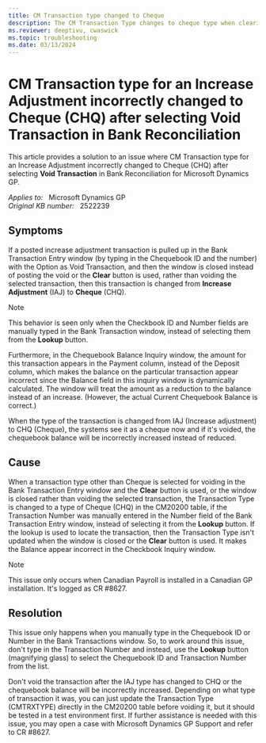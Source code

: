 ```yaml
---
title: CM Transaction type changed to Cheque
description: The CM Transaction Type changes to cheque type when clearing the Bank Transaction window after selecting Void Transaction.
ms.reviewer: deeptivu, cwaswick
ms.topic: troubleshooting
ms.date: 03/13/2024
---
```

# CM Transaction type for an Increase Adjustment incorrectly changed to Cheque (CHQ) after selecting Void Transaction in Bank Reconciliation

This article provides a solution to an issue where CM Transaction type for an Increase Adjustment incorrectly changed to Cheque (CHQ) after selecting **Void Transaction** in Bank Reconciliation for Microsoft Dynamics GP.

_Applies to:_ &nbsp; Microsoft Dynamics GP  
_Original KB number:_ &nbsp; 2522239

## Symptoms

If a posted increase adjustment transaction is pulled up in the Bank Transaction Entry window (by typing in the Chequebook ID and the number) with the Option as Void Transaction, and then the window is closed instead of posting the void or the **Clear** button is used, rather than voiding the selected transaction, then this transaction is changed from **Increase Adjustment** (IAJ) to **Cheque** (CHQ).

> [!NOTE]
> This behavior is seen only when the Checkbook ID and Number fields are manually typed in the Bank Transaction window, instead of selecting them from the **Lookup** button.

Furthermore, in the Chequebook Balance Inquiry window, the amount for this transaction appears in the Payment column, instead of the Deposit column, which makes the balance on the particular transaction appear incorrect since the Balance field in this inquiry window is dynamically calculated. The window will treat the amount as a reduction to the balance instead of an increase. (However, the actual Current Chequebook Balance is correct.)

When the type of the transaction is changed from IAJ (Increase adjustment) to CHQ (Cheque), the systems see it as a cheque now and if it's voided, the chequebook balance will be incorrectly increased instead of reduced.

## Cause

When a transaction type other than Cheque is selected for voiding in the Bank Transaction Entry window and the **Clear** button is used, or the window is closed rather than voiding the selected transaction, the Transaction Type is changed to a type of Cheque (CHQ) in the CM20200 table, if the Transaction Number was manually entered in the Number field of the Bank Transaction Entry window, instead of selecting it from the **Lookup** button. If the lookup is used to locate the transaction, then the Transaction Type isn't updated when the window is closed or the **Clear** button is used. It makes the Balance appear incorrect in the Checkbook Inquiry window.

> [!NOTE]
> This issue only occurs when Canadian Payroll is installed in a Canadian GP installation. It's logged as CR #8627.

## Resolution

This issue only happens when you manually type in the Chequebook ID or Number in the Bank Transactions window. So, to work around this issue, don't type in the Transaction Number and instead, use the **Lookup** button (magnifying glass) to select the Chequebook ID and Transaction Number from the list.

Don't void the transaction after the IAJ type has changed to CHQ or the chequebook balance will be incorrectly increased. Depending on what type of transaction it was, you can just update the Transaction Type (CMTRXTYPE) directly in the CM20200 table before voiding it, but it should be tested in a test environment first. If further assistance is needed with this issue, you may open a case with Microsoft Dynamics GP Support and refer to CR #8627.
